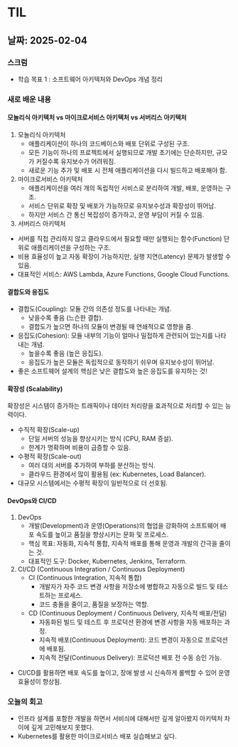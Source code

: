 # TIL

## 날짜: 2025-02-04

### 스크럼
- 학습 목표 1 : 소프트웨어 아키텍처와 DevOps 개념 정리

### 새로 배운 내용
#### 모놀리식 아키텍처 vs 마이크로서비스 아키텍처 vs 서버리스 아키텍처
1. 모놀리식 아키텍처
   - 애플리케이션이 하나의 코드베이스와 배포 단위로 구성된 구조.
   - 모든 기능이 하나의 프로젝트에서 실행되므로 개발 초기에는 단순하지만, 규모가 커질수록 유지보수가 어려워짐. 
   - 새로운 기능 추가 및 배포 시 전체 애플리케이션을 다시 빌드하고 배포해야 함.
2. 마이크로서비스 아키텍처
   - 애플리케이션을 여러 개의 독립적인 서비스로 분리하여 개발, 배포, 운영하는 구조. 
   - 서비스 단위로 확장 및 배포가 가능하므로 유지보수성과 확장성이 뛰어남. 
   - 하지만 서비스 간 통신 복잡성이 증가하고, 운영 부담이 커질 수 있음.
3. 서버리스 아키텍처
- 서버를 직접 관리하지 않고 클라우드에서 필요할 때만 실행되는 함수(Function) 단위로 애플리케이션을 구성하는 구조. 
- 비용 효율성이 높고 자동 확장이 가능하지만, 실행 지연(Latency) 문제가 발생할 수 있음. 
- 대표적인 서비스: AWS Lambda, Azure Functions, Google Cloud Functions.

#### 결합도와 응집도
- 결합도(Coupling): 모듈 간의 의존성 정도를 나타내는 개념.
  - 낮을수록 좋음 (느슨한 결합).
  - 결합도가 높으면 하나의 모듈이 변경될 때 연쇄적으로 영향을 줌.
- 응집도(Cohesion): 모듈 내부의 기능이 얼마나 밀접하게 관련되어 있는지를 나타내는 개념.
  - 높을수록 좋음 (높은 응집도). 
  - 응집도가 높은 모듈은 독립적으로 동작하기 쉬우며 유지보수성이 뛰어남.
- 좋은 소프트웨어 설계의 핵심은 낮은 결합도와 높은 응집도를 유지하는 것!

#### 확장성 (Scalability)
확장성은 시스템이 증가하는 트래픽이나 데이터 처리량을 효과적으로 처리할 수 있는 능력이다.
- 수직적 확장(Scale-up)
  - 단일 서버의 성능을 향상시키는 방식 (CPU, RAM 증설).
  - 한계가 명확하며 비용이 급증할 수 있음.
- 수평적 확장(Scale-out)
  - 여러 대의 서버를 추가하여 부하를 분산하는 방식.
  - 클라우드 환경에서 많이 활용됨 (ex: Kubernetes, Load Balancer).
- 대규모 시스템에서는 수평적 확장이 일반적으로 더 선호됨.

#### DevOps와 CI/CD
1. DevOps
   - 개발(Development)과 운영(Operations)의 협업을 강화하여 소프트웨어 배포 속도를 높이고 품질을 향상시키는 문화 및 프로세스.
   - 핵심 목표: 자동화, 지속적 통합, 지속적 배포를 통해 운영과 개발의 간극을 줄이는 것.
   - 대표적인 도구: Docker, Kubernetes, Jenkins, Terraform.
2. CI/CD (Continuous Integration / Continuous Deployment)
   - CI (Continuous Integration, 지속적 통합)
     - 개발자가 자주 코드 변경 사항을 저장소에 병합하고 자동으로 빌드 및 테스트하는 프로세스.
     - 코드 충돌을 줄이고, 품질을 보장하는 역할.
   - CD (Continuous Deployment / Continuous Delivery, 지속적 배포/전달)
     - 자동화된 빌드 및 테스트 후 프로덕션 환경에 변경 사항을 자동 배포하는 과정.
     - 지속적 배포(Continuous Deployment): 코드 변경이 자동으로 프로덕션에 배포됨.
     - 지속적 전달(Continuous Delivery): 프로덕션 배포 전 수동 승인 가능.
- CI/CD를 활용하면 배포 속도를 높이고, 장애 발생 시 신속하게 롤백할 수 있어 운영 효율성이 향상됨.

### 오늘의 회고
- 인프라 설계를 포함한 개발을 하면서 서비싀에 대해서만 깊게 알아봤지 아키텍처 차이에 깊게 고민해보지 못했다.
- Kubernetes를 활용한 마이크로서비스 배포 실습해보고 싶다.